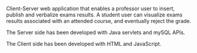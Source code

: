 Client-Server web application that enables a professor user to insert, publish and verbalize exams results. 
A student user can visualize exams results associated with an attended course, and eventually reject the grade.

The Server side has been developed with Java servlets and mySQL APIs.

The Client side has been developed with HTML and JavaScript.
